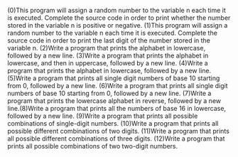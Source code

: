 (0)This program will assign a random number to the variable n each time it is executed. Complete the source code in order to print whether the number stored in the variable n is positive or negative. (1)This program will assign a random number to the variable n each time it is executed. Complete the source code in order to print the last digit of the number stored in the variable n. (2)Write a program that prints the alphabet in lowercase, followed by a new line. (3)Write a program that prints the alphabet in lowercase, and then in uppercase, followed by a new line. (4)Write a program that prints the alphabet in lowercase, followed by a new line. (5)Write a program that prints all single digit numbers of base 10 starting from 0, followed by a new line. (6)Write a program that prints all single digit numbers of base 10 starting from 0, followed by a new line. (7)Write a program that prints the lowercase alphabet in reverse, followed by a new line.(8)Write a program that prints all the numbers of base 16 in lowercase, followed by a new line. (9)Write a program that prints all possible combinations of single-digit numbers. (10)Write a program that prints all possible different combinations of two digits. (11)Write a program that prints all possible different combinations of three digits. (12)Write a program that prints all possible combinations of two two-digit numbers. 
